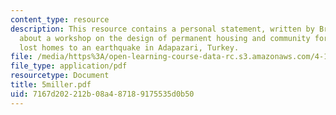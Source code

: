 ```yaml
---
content_type: resource
description: This resource contains a personal statement, written by Bruno Miller,
  about a workshop on the design of permanent housing and community for families who
  lost homes to an earthquake in Adapazari, Turkey.
file: /media/https%3A/open-learning-course-data-rc.s3.amazonaws.com/4-170-ecuador-workshop-fall-2006/7167d202212b08a487189175535d0b50_5miller.pdf
file_type: application/pdf
resourcetype: Document
title: 5miller.pdf
uid: 7167d202-212b-08a4-8718-9175535d0b50
---
```

